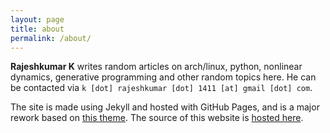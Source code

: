 ```yaml
---
layout: page
title: about
permalink: /about/
---
```


**Rajeshkumar K** writes random articles on arch/linux, python, nonlinear dynamics, generative programming and other random topics here. He can be contacted via `k [dot] rajeshkumar [dot] 1411 [at] gmail [dot] com`.

The site is made using Jekyll and hosted with GitHub Pages, and is a major rework based on [this theme](https://github.com/b2a3e8/jekyll-theme-console). The source of this website is [hosted here](https://github.com/IBArbitrary/blog).
